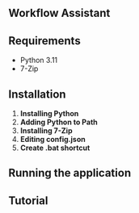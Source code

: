 ## Workflow Assistant

## Requirements
- Python 3.11
- 7-Zip

## Installation

1. **Installing Python**
2. **Adding Python to Path**
3. **Installing 7-Zip**
4. **Editing config.json**
5. **Create .bat shortcut**

## Running the application

## Tutorial